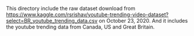 This directory include the raw dataset download from https://www.kaggle.com/rsrishav/youtube-trending-video-dataset?select=BR_youtube_trending_data.csv on October 23, 2020. And it includes the youtube trending data from Canada, US and Great Britain.